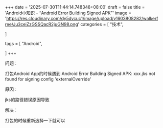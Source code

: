 +++
date = '2025-07-30T11:44:14.748348+08:00'
draft = false
title = 'Android小知识 - “Android Error Building Signed APK”'
image = 'https://res.cloudinary.com/dy5dvcuc1/image/upload/v1603808282/walkerfree/Ju3ceiZzGSSQacR2juGN98.png'
categories = [
    "技术",

]

tags = [
    "Android",

]
+++

问题：

打包Android App的时候遇到 Android Error Building Signed APK: xxx.jks not found for signing config 'externalOverride'

原因：

jks的路径错误原因导致

解决：

打包的时候重新选择一下就可以

